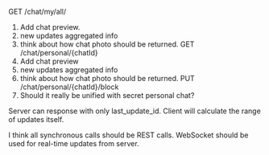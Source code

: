 GET /chat/my/all/ 
1. Add chat preview. 
2. new updates aggregated info 
3. think about how chat photo should be returned.
GET /chat/personal/{chatId}
1. Add chat preview
2. new updates aggregated info
3. think about how chat photo should be returned.
PUT /chat/personal/{chatId}/block
1. Should it really be unified with secret personal chat?

Server can response with only last_update_id. 
Client will calculate the range of updates itself.

I think all synchronous calls should be REST calls. 
WebSocket should be used for real-time updates from server.
